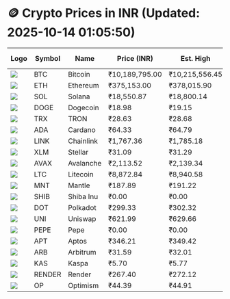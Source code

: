 # 🪙 Crypto Prices in INR (Updated: 2025-10-14 01:05:50)

| Logo | Symbol | Name       | Price (INR) | Est. High | Est. Low | Gross Profit | Fees | Net Profit | ROI % |
|------|--------|------------|-------------|-----------|----------|---------------|------|-------------|--------|
| ![](https://coin-images.coingecko.com/coins/images/1/large/bitcoin.png?1696501400) | BTC    | Bitcoin    | ₹10,189,795.00 | ₹10,215,556.45 | ₹10,164,033.55 | ₹506.91 | ₹200.00 | ₹306.91 | 0.31% |
| ![](https://coin-images.coingecko.com/coins/images/279/large/ethereum.png?1696501628) | ETH    | Ethereum   | ₹375,153.00 | ₹378,015.90 | ₹372,290.10 | ₹1,537.99 | ₹200.00 | ₹1,337.99 | 1.34% |
| ![](https://coin-images.coingecko.com/coins/images/4128/large/solana.png?1718769756) | SOL    | Solana     | ₹18,550.87 | ₹18,800.14 | ₹18,301.60 | ₹2,724.06 | ₹200.00 | ₹2,524.06 | 2.52% |
| ![](https://coin-images.coingecko.com/coins/images/5/large/dogecoin.png?1696501409) | DOGE   | Dogecoin   | ₹18.98 | ₹19.15 | ₹18.81 | ₹1,786.09 | ₹200.00 | ₹1,586.09 | 1.59% |
| ![](https://coin-images.coingecko.com/coins/images/1094/large/tron-logo.png?1696502193) | TRX    | TRON       | ₹28.63 | ₹28.68 | ₹28.58 | ₹367.42 | ₹200.00 | ₹167.42 | 0.17% |
| ![](https://coin-images.coingecko.com/coins/images/975/large/cardano.png?1696502090) | ADA    | Cardano    | ₹64.33 | ₹64.79 | ₹63.87 | ₹1,446.73 | ₹200.00 | ₹1,246.73 | 1.25% |
| ![](https://coin-images.coingecko.com/coins/images/877/large/Chainlink_Logo_500.png?1760023405) | LINK   | Chainlink  | ₹1,767.36 | ₹1,785.18 | ₹1,749.54 | ₹2,037.63 | ₹200.00 | ₹1,837.63 | 1.84% |
| ![](https://coin-images.coingecko.com/coins/images/100/large/fmpFRHHQ_400x400.jpg?1735231350) | XLM    | Stellar    | ₹31.09 | ₹31.29 | ₹30.89 | ₹1,281.89 | ₹200.00 | ₹1,081.89 | 1.08% |
| ![](https://coin-images.coingecko.com/coins/images/12559/large/Avalanche_Circle_RedWhite_Trans.png?1696512369) | AVAX   | Avalanche  | ₹2,113.52 | ₹2,139.34 | ₹2,087.70 | ₹2,473.63 | ₹200.00 | ₹2,273.63 | 2.27% |
| ![](https://coin-images.coingecko.com/coins/images/2/large/litecoin.png?1696501400) | LTC    | Litecoin   | ₹8,872.84 | ₹8,940.58 | ₹8,805.10 | ₹1,538.62 | ₹200.00 | ₹1,338.62 | 1.34% |
| ![](https://coin-images.coingecko.com/coins/images/30980/large/Mantle-Logo-mark.png?1739213200) | MNT    | Mantle     | ₹187.89 | ₹191.22 | ₹184.56 | ₹3,608.58 | ₹200.00 | ₹3,408.58 | 3.41% |
| ![](https://coin-images.coingecko.com/coins/images/11939/large/shiba.png?1696511800) | SHIB   | Shiba Inu  | ₹0.00 | ₹0.00 | ₹0.00 | ₹1,763.52 | ₹200.00 | ₹1,563.52 | 1.56% |
| ![](https://coin-images.coingecko.com/coins/images/12171/large/polkadot.png?1696512008) | DOT    | Polkadot   | ₹299.33 | ₹302.32 | ₹296.34 | ₹2,017.61 | ₹200.00 | ₹1,817.61 | 1.82% |
| ![](https://coin-images.coingecko.com/coins/images/12504/large/uniswap-logo.png?1720676669) | UNI    | Uniswap    | ₹621.99 | ₹629.66 | ₹614.32 | ₹2,495.92 | ₹200.00 | ₹2,295.92 | 2.30% |
| ![](https://coin-images.coingecko.com/coins/images/29850/large/pepe-token.jpeg?1696528776) | PEPE   | Pepe       | ₹0.00 | ₹0.00 | ₹0.00 | ₹2,219.29 | ₹200.00 | ₹2,019.29 | 2.02% |
| ![](https://coin-images.coingecko.com/coins/images/26455/large/aptos_round.png?1696525528) | APT    | Aptos      | ₹346.21 | ₹349.42 | ₹343.00 | ₹1,871.72 | ₹200.00 | ₹1,671.72 | 1.67% |
| ![](https://coin-images.coingecko.com/coins/images/16547/large/arb.jpg?1721358242) | ARB    | Arbitrum   | ₹31.59 | ₹32.01 | ₹31.17 | ₹2,685.15 | ₹200.00 | ₹2,485.15 | 2.49% |
| ![](https://coin-images.coingecko.com/coins/images/25751/large/kaspa-icon-exchanges.png?1696524837) | KAS    | Kaspa      | ₹5.70 | ₹5.77 | ₹5.63 | ₹2,342.92 | ₹200.00 | ₹2,142.92 | 2.14% |
| ![](https://coin-images.coingecko.com/coins/images/11636/large/rndr.png?1696511529) | RENDER | Render     | ₹267.40 | ₹272.12 | ₹262.67 | ₹3,597.60 | ₹200.00 | ₹3,397.60 | 3.40% |
| ![](https://coin-images.coingecko.com/coins/images/25244/large/Optimism.png?1696524385) | OP     | Optimism   | ₹44.39 | ₹44.91 | ₹43.87 | ₹2,372.95 | ₹200.00 | ₹2,172.95 | 2.17% |
